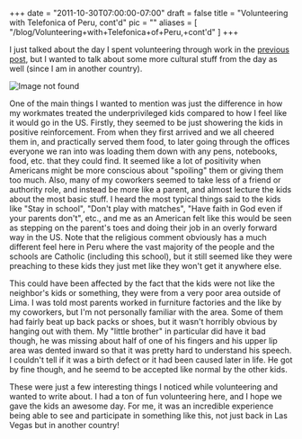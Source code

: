 
+++
date = "2011-10-30T07:00:00-07:00"
draft = false
title = "Volunteering with Telefonica of Peru, cont'd"
pic = ""
aliases = [
  "/blog/Volunteering+with+Telefonica+of+Peru,+cont'd"
]
+++


<p>
I just talked about the day I spent volunteering through work in the <a href = "http://www.justinmccandless.com/index.php?entry=57">previous post</a>, but I wanted to talk about some more cultural stuff from the day as well (since I am in another country).
</p>
<img src = "http://www.justinmccandless.com/uploads/images/volunteeringContd1.jpg" alt = "Image not found">
<p>
One of the main things I wanted to mention was just the difference in how my workmates treated the underprivileged kids compared to how I feel like it would go in the US.  Firstly, they seemed to be just showering the kids in positive reinforcement.  From when they first arrived and we all cheered them in, and practically served them food, to later going through the offices everyone we ran into was loading them down with any pens, notebooks, food, etc. that they could find.  It seemed like a lot of positivity when Americans might be more conscious about "spoiling" them or giving them too much.  Also, many of my coworkers seemed to take less of a friend or authority role, and instead be more like a parent, and almost lecture the kids about the most basic stuff.  I heard the most typical things said to the kids like "Stay in school", "Don't play with matches", "Have faith in God even if your parents don't", etc., and me as an American felt like this would be seen as stepping on the parent's toes and doing their job in an overly forward way in the US.  Note that the religious comment obviously has a much different feel here in Peru where the vast majority of the people and the schools are Catholic (including this school), but it still seemed like they were preaching to these kids they just met like they won't get it anywhere else.
</p>
<p>
This could have been affected by the fact that the kids were not like the neighbor's kids or something, they were from a very poor area outside of Lima.  I was told most parents worked in furniture factories and the like by my coworkers, but I'm not personally familiar with the area.  Some of them had fairly beat up back packs or shoes, but it wasn't horribly obvious by hanging out with them.  My "little brother" in particular did have it bad though, he was missing about half of one of his fingers and his upper lip area was dented inward so that it was pretty hard to understand his speech.  I couldn't tell if it was a birth defect or it had been caused later in life.  He got by fine though, and he seemd to be accepted like normal by the other kids.
</p>
<p>
These were just a few interesting things I noticed while volunteering and wanted to write about.  I had a ton of fun volunteering here, and I hope we gave the kids an awesome day.  For me, it was an incredible experience being able to see and participate in something like this, not just back in Las Vegas but in another country!
</p>
